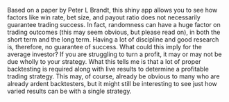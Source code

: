 Based on a paper by Peter L Brandt, this shiny app allows you to see how factors like win rate, bet size, and payout ratio does not necessarily guarantee trading success. In fact, randomness can have a huge factor on trading outcomes (this may seem obvious, but please read on), in both the short term and the long term. Having a lot of discipline and good research is, therefore, no guarantee of success. What could this imply for the average investor? If you are struggling to turn a profit, it may or may not be due wholly to your strategy. What this tells me is that a lot of proper backtesting is required along with live results to determine a profitable trading strategy. This may, of course, already be obvious to many who are already ardent backtesters, but it might still be interesting to see just how varied results can be with a single strategy.